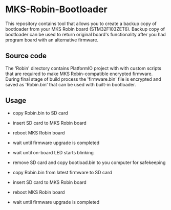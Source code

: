 # MKS-Robin-Bootloader

This repository contains tool that allows you to create a backup copy of bootloader from your MKS Robin board (STM32F103ZET6).
Backup copy of bootloader can be used to return original board's functionality after you had program board with an alternative firmware.

## Source code
The 'Robin' directory contains PlatformIO project with with custom scripts that are required to make MKS Robin-compatible encrypted firmware.
During final stage of build process the 'firmware.bin' file is encrypted and saved as 'Robin.bin' that can be used with built-in bootloader.

## Usage
 - copy Robin.bin to SD card
 - insert SD card to MKS Robin board
 - reboot MKS Robin board
 - wait until firmware upgrade is completed
 - wait until on-board LED starts blinking
 - remove SD card and copy bootload.bin to you computer for safekeeping

 - copy Robin.bin from latest firmware to SD card
 - insert SD card to MKS Robin board
 - reboot MKS Robin board
 - wait until firmware upgrade is completed
